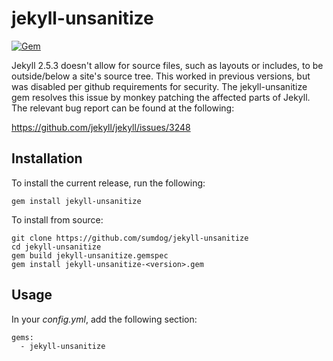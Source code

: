 jekyll-unsanitize
=================

[![Gem](https://img.shields.io/gem/v/jekyll-unsanitize.svg?style=plastic)]()

Jekyll 2.5.3 doesn't allow for source files, such as layouts or includes, to be outside/below a site's source tree. This worked in previous versions, but was disabled per github requirements for security. The jekyll-unsanitize gem resolves this issue by monkey patching the affected parts of Jekyll. The relevant bug report can be found at the following:

https://github.com/jekyll/jekyll/issues/3248

Installation
------------

To install the current release, run the following:

    gem install jekyll-unsanitize

To install from source:

    git clone https://github.com/sumdog/jekyll-unsanitize
    cd jekyll-unsanitize
    gem build jekyll-unsanitize.gemspec
    gem install jekyll-unsanitize-<version>.gem

Usage
-----

In your _config.yml_, add the following section:

    gems: 
      - jekyll-unsanitize
